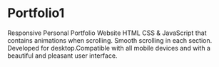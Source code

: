 # Portfolio1
Responsive Personal Portfolio Website HTML CSS & JavaScript that contains animations when scrolling.
Smooth scrolling in each section. Developed for desktop.Compatible with all mobile devices and with a beautiful and pleasant user interface.
